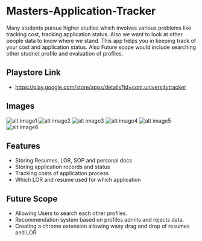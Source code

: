 # Masters-Application-Tracker

Many students pursue higher studies which involves various problems like tracking cost, tracking application status. Also we want to look at other people data to
know where we stand. This app helps you in keeping track of your cost and application status. 
Also Future scope would include searching other studnet profile and evaluation of profiles.

## Playstore Link
* https://play.google.com/store/apps/details?id=com.universitytracker

## Images
![alt image1](https://play-lh.googleusercontent.com/rS1rtGa4NcpAkI2lLYpLxgvQQGlM0YrLZRIoj4B9zG9gO4GoPHaPsC8uLDQQCJW9wws)
![alt image2](https://play-lh.googleusercontent.com/NZjPsTfUuuKM70VprnDuoudpzYjgLejYcN8cnWANxhV493DVyr2xOZLjcocBCpxtpq4)
![alt image3](https://play-lh.googleusercontent.com/UDZ88ekWmZUx3aFpEbMe_BeKFIu-fJzWk9hMkThfVjaASLrX6Xw4nw0FAjvG714yBg)
![alt image4](https://play-lh.googleusercontent.com/Xfr2Xmq6Dq9PZVVvZJ3Kut_1xpI7J2ppzQsF4JnFgKEIjiiOS_1fpaBa_nVhUqUhUTw)
![alt image5](https://play-lh.googleusercontent.com/ingxkezPv--7BFDgSyN6RoZWQujULguk96nspWjHltz7BNpKs7HPjRriA5r6e2pIoGU)
![alt image6](https://play-lh.googleusercontent.com/rRSWgld57VOmCPnH6S6jkG-e3KmzpdcDeZNJ3UW54lqCgq1oNP3xBr1XtcKb5ek4syU)

## Features
* Storing Resumes, LOR, SOP and personal docs
* Storing application records and status
* Tracking costs of application process
* Which LOR and resume used for which application

## Future Scope
* Allowing Users to search each other profiles.
* Recommendation system based on profiles admits and rejects data.
* Creating a chrome extension allowing wasy drag and drop of resumes and LOR
